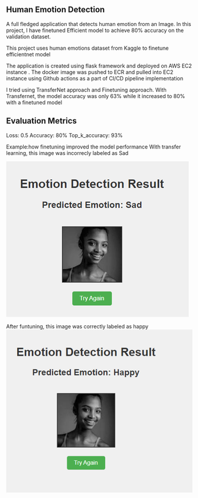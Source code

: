 ## Human Emotion Detection
A full fledged application that detects human emotion from an Image.
In this project, I have finetuned Efficient model to achieve 80% accuracy on the validation dataset.

This project uses human emotions dataset from Kaggle to finetune efficientnet model

The application is created using flask framework and deployed on AWS EC2 instance . The docker image was pushed to ECR and pulled into EC2 instance using Github actions as a part of CI/CD pipeline implementation

I tried using TransferNet approach and Finetuning approach. With Transfernet, the model accuracy was only 63% while it increased to 80% with a finetuned model

## Evaluation Metrics

Loss: 0.5
Accuracy: 80%
Top_k_accuracy: 93%

Example:how finetuning improved the model performance
With transfer learning, this image was incorrecly labeled as Sad

![Incorrect labeling with transfer learning](TransferLearning.png)

After funtuning, this image was correctly labeled as happy
![Correct labeling with finetuned model](Finetuning.png)

